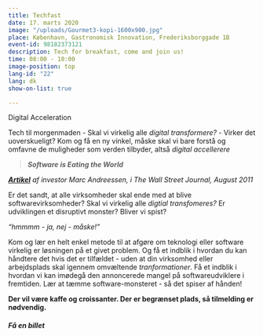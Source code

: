 ```yaml
---
title: Techfast
date: 17. marts 2020
image: "/uploads/Gourmet3-kopi-1600x900.jpg"
place: København, Gastronomisk Innovation, Frederiksborggade 1B
event-id: 98182373121
description: Tech for breakfast, come and join us!
time: 08:00 - 10:00
image-position: top
lang-id: "22"
lang: dk
show-on-list: true

---
```

Digital Acceleration

Tech til morgenmaden - Skal vi virkelig alle _digital transformere?_ - Virker det uoverskueligt? Kom og få en ny vinkel, måske skal vi bare forstå og omfavne de muligheder som verden tilbyder, altså _digital accellerere_

> **_Software is Eating the World_**

[**_Artikel_**](https://a16z.com/2011/08/20/why-software-is-eating-the-world/) _af investor Marc Andreessen, i The Wall Street Journal, August 2011_

Er det sandt, at alle virksomheder skal ende med at blive softwarevirksomheder? Skal vi virkelig alle _digtial transfomeres?_ Er udviklingen et disruptivt monster? Bliver vi spist?

_“hmmmm - ja, nej - måske!”_

Kom og lær en helt enkel metode til at afgøre om teknologi eller software virkelig er løsningen på et givet problem. Og få et indblik i hvordan du kan håndtere det hvis det er tilfældet - uden at din virksomhed eller arbejdsplads skal igennem omvæltende _tranformationer_. Få et indblik i hvordan vi kan imødegå den annoncerede mangel på softwareudviklere i fremtiden. Lær at tæmme software-monsteret - så det spiser af hånden!

**Der vil være kaffe og croissanter. Der er begrænset plads, så tilmelding er nødvendig.**

##### Få en billet